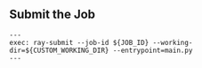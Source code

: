 ## Submit the Job

```shell
---
exec: ray-submit --job-id ${JOB_ID} --working-dir=${CUSTOM_WORKING_DIR} --entrypoint=main.py
---
```
